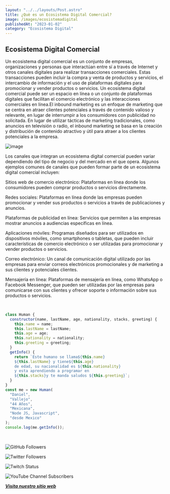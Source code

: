 ```yaml
---
layout: "../../layouts/Post.astro"
title: ¿Què es un Ecosistema Digital Comercial?
image: /images/ecosistemadigital
publishedAt: "2023-01-02"
category: "Ecosistema Digital"
---
```


## Ecosistema Digital Comercial

Un ecosistema digital comercial es un conjunto de empresas, organizaciones y personas que interactúan entre sí a través de Internet y otros canales digitales para realizar transacciones comerciales. Estas transacciones pueden incluir la compra y venta de productos y servicios, el intercambio de información y el uso de plataformas digitales para promocionar y vender productos o servicios. Un ecosistema digital comercial puede ser un espacio en línea o un conjunto de plataformas digitales que facilitan el comercio electrónico y las interacciones comerciales en línea.El inbound marketing es un enfoque de marketing que se centra en atraer clientes potenciales a través de contenido valioso y relevante, en lugar de interrumpir a los consumidores con publicidad no solicitada. En lugar de utilizar tácticas de marketing tradicionales, como anuncios en televisión o radio, el inbound marketing se basa en la creación y distribución de contenido atractivo y útil para atraer a los clientes potenciales a la empresa.

![image](https://images.pexels.com/photos/1779487/pexels-photo-1779487.jpeg?auto=compress&cs=tinysrgb&w=1260&h=750&dpr=1)

Los canales que integran un ecosistema digital comercial pueden variar dependiendo del tipo de negocio y del mercado en el que opera. Algunos ejemplos comunes de canales que pueden formar parte de un ecosistema digital comercial incluyen:

Sitios web de comercio electrónico: Plataformas en línea donde los consumidores pueden comprar productos o servicios directamente.

Redes sociales: Plataformas en línea donde las empresas pueden promocionar y vender sus productos o servicios a través de publicaciones y anuncios.

Plataformas de publicidad en línea: Servicios que permiten a las empresas mostrar anuncios a audiencias específicas en línea.

Aplicaciones móviles: Programas diseñados para ser utilizados en dispositivos móviles, como smartphones o tabletas, que pueden incluir características de comercio electrónico o ser utilizadas para promocionar y vender productos o servicios.

Correo electrónico: Un canal de comunicación digital utilizado por las empresas para enviar correos electrónicos promocionales y de marketing a sus clientes y potenciales clientes.

Mensajería en línea: Plataformas de mensajería en línea, como WhatsApp o Facebook Messenger, que pueden ser utilizadas por las empresas para comunicarse con sus clientes y ofrecer soporte o información sobre sus productos o servicios.

<br/>

```js
class Human {
  constructor(name, lastName, age, nationality, stacks, greeting) {
    this.name = name;
    this.lastName = lastName;
    this.age = age;
    this.nationality = nationality;
    this.greeting = greeting;
  }
  getInfo() {
    return `Este humano se llama${this.name}
    ${this.lastName} y tiene${this.age}
    de edad, su nacionalidad es ${this.nationality}
    y esta aprendiendo a programar en 
    ${this.stacks}y te manda saludos ${this.greeting}`;
  }
}
const me = new Human(
  "Daniel",
  "Vallejo",
  "44 Años",
  "Mexicana",
  "Node JS, Javascript",
  "desde Mexico"
);
console.log(me.getInfo());
```

<br/>

![GitHub Followers](https://img.shields.io/github/followers/DanyVeneno?style=social)

![Twitter Followers](https://img.shields.io/twitter/follow/venenodigital?style=social)

![Twitch Status](https://img.shields.io/twitch/status/yehiibhii?style=social)

![YouTube Channel Subscribers](https://img.shields.io/youtube/channel/subscribers/UC8UhdMAKJX56O2PY8kzBIlw?style=social)

[**_Visita nuestro sitio web_**](https://juanitovenenoestudio.up.railway.app/)
